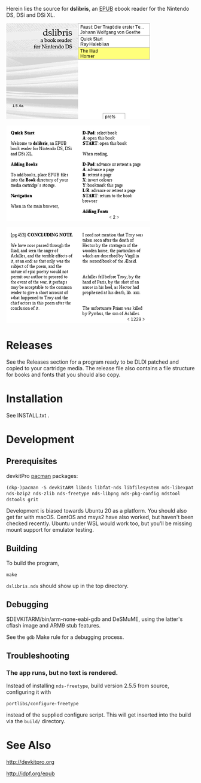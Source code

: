Herein lies the source for **dslibris**, an [EPUB](https://en.wikipedia.org/wiki/EPUB)
ebook reader for the Nintendo DS, DSi and DSi XL.

![Browser](etc/sample/browser.png)

![Quickstart](etc/sample/quickstart.png)

![Faust](etc/sample/iliad.png)

# Releases

See the Releases section for a program ready to be DLDI patched and copied to your cartridge media.
The release file also contains a file structure for books and fonts that you should also copy.

# Installation

See INSTALL.txt .

# Development

## Prerequisites

devkitPro [pacman](https://github.com/devkitPro/pacman) packages:

    (dkp-)pacman -S devkitARM libnds libfat-nds libfilesystem nds-libexpat nds-bzip2 nds-zlib nds-freetype nds-libpng nds-pkg-config ndstool dstools grit

Development is biased towards Ubuntu 20 as a platform.
You should also get far with macOS.
CentOS and msys2 have also worked, but haven't been checked recently.
Ubuntu under WSL would work too, but you'll be missing mount support for emulator testing.

## Building

To build the program,

```shell
make
```

`dslibris.nds` should show up in the top directory.

## Debugging

$DEVKITARM/bin/arm-none-eabi-gdb and DeSMuME,
using the latter's cflash image and ARM9 stub
features.

See the `gdb` Make rule for a debugging process.

## Troubleshooting

### The app runs, but no text is rendered.

Instead of installing `nds-freetype`, build version 2.5.5 from source,
configuring it with

    portlibs/configure-freetype

instead of the supplied configure script. This will get inserted into the build
via the `build/` directory.

# See Also

http://devkitpro.org

http://idpf.org/epub

